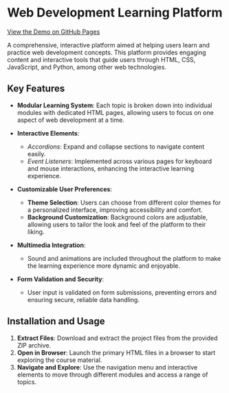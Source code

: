 # Web Development Learning Platform
[View the Demo on GitHub Pages](https://meiirzhan21.github.io/WEBTechnologies-MDE-/)


A comprehensive, interactive platform aimed at helping users learn and practice web development concepts. This platform provides engaging content and interactive tools that guide users through HTML, CSS, JavaScript, and Python, among other web technologies.

## Key Features

- **Modular Learning System**: Each topic is broken down into individual modules with dedicated HTML pages, allowing users to focus on one aspect of web development at a time.

- **Interactive Elements**:
  - *Accordions*: Expand and collapse sections to navigate content easily.
  - *Event Listeners*: Implemented across various pages for keyboard and mouse interactions, enhancing the interactive learning experience.
  
- **Customizable User Preferences**:
  - **Theme Selection**: Users can choose from different color themes for a personalized interface, improving accessibility and comfort.
  - **Background Customization**: Background colors are adjustable, allowing users to tailor the look and feel of the platform to their liking.
  
- **Multimedia Integration**:
  - Sound and animations are included throughout the platform to make the learning experience more dynamic and enjoyable.
  
- **Form Validation and Security**:
  - User input is validated on form submissions, preventing errors and ensuring secure, reliable data handling.

## Installation and Usage

1. **Extract Files**: Download and extract the project files from the provided ZIP archive.
2. **Open in Browser**: Launch the primary HTML files in a browser to start exploring the course material.
3. **Navigate and Explore**: Use the navigation menu and interactive elements to move through different modules and access a range of topics.
